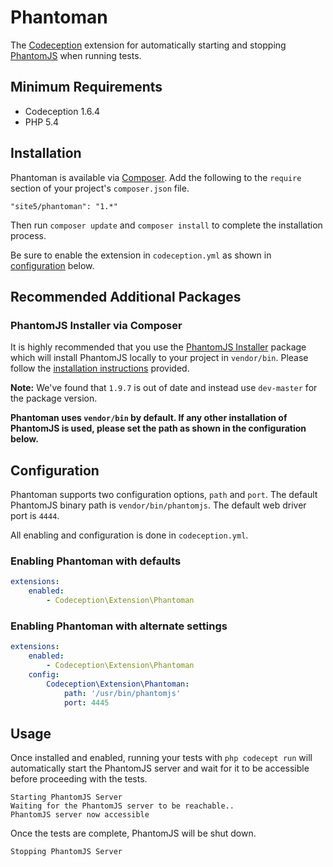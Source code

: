 # Phantoman

The [Codeception](http://codeception.com/) extension for automatically starting
and stopping [PhantomJS](http://phantomjs.org/) when running tests.

## Minimum Requirements

- Codeception 1.6.4
- PHP 5.4

## Installation

Phantoman is available via [Composer](https://getcomposer.org). Add the
following to the `require` section of your project's `composer.json` file.

```
"site5/phantoman": "1.*"
```

Then run `composer update` and `composer install` to complete the installation
process.

Be sure to enable the extension in `codeception.yml` as shown in
[configuration](#configuration) below.

## Recommended Additional Packages

### PhantomJS Installer via Composer

It is highly recommended that you use the [PhantomJS
Installer](https://github.com/jakoch/phantomjs-installer) package which will
install PhantomJS locally to your project in `vendor/bin`. Please follow the
[installation
instructions](https://github.com/jakoch/phantomjs-installer#installation)
provided.

**Note:** We've found that `1.9.7` is out of date and instead use `dev-master`
for the package version.

**Phantoman uses `vendor/bin` by default. If any other installation of PhantomJS
is used, please set the path as shown in the configuration below.**

## Configuration

Phantoman supports two configuration options, `path` and `port`. The default PhantomJS binary path is `vendor/bin/phantomjs`. The default web driver port is `4444`.

All enabling and configuration is done in `codeception.yml`.

### Enabling Phantoman with defaults

```yaml
extensions:
    enabled:
        - Codeception\Extension\Phantoman
```

### Enabling Phantoman with alternate settings

```yaml
extensions:
    enabled:
        - Codeception\Extension\Phantoman
    config:
        Codeception\Extension\Phantoman:
            path: '/usr/bin/phantomjs'
            port: 4445
```

## Usage

Once installed and enabled, running your tests with `php codecept run` will
automatically start the PhantomJS server and wait for it to be accessible before
proceeding with the tests.

```
Starting PhantomJS Server
Waiting for the PhantomJS server to be reachable..
PhantomJS server now accessible
```

Once the tests are complete, PhantomJS will be shut down.

```
Stopping PhantomJS Server
```
